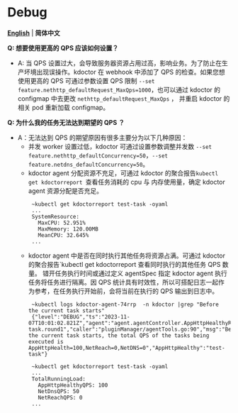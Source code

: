 # Debug

[**English**](./debug.md) | **简体中文**

**Q: 想要使用更高的 QPS 应该如何设置？**
* A: 当 QPS 设置过大，会导致服务器资源占用过高，影响业务。为了防止在生产坏境出现误操作。kdoctor 在 webhook 中添加了 QPS 的检查。如果您想使用更高的 QPS
可通过参数设置 QPS 限制 `--set feature.nethttp_defaultRequest_MaxQps=1000`，也可以通过 kdoctor 的 configmap 中去更改 `nethttp_defaultRequest_MaxQps` ，
并重启 kdoctor 的相关 pod 重新加载 configmap。

**Q: 为什么我的任务无法达到期望的 QPS ？**
* A：无法达到 QPS 的期望原因有很多主要分为以下几种原因：
  * 并发 worker 设置过低，kdoctor 可通过设置参数调整并发数 `--set feature.nethttp_defaultConcurrency=50`，`--set feature.netdns_defaultConcurrency=50`。
  * kdoctor agent 分配资源不充足，可通过 kdoctor 的聚合报告`kubectl get kdoctorreport `查看任务消耗的 cpu 与 内存使用量，确定 kdoctor agent 资源分配是否充足。
     ```shell
      ~kubectl get kdoctorreport test-task -oyaml
      ...
      SystemResource:
        MaxCPU: 52.951%
        MaxMemory: 120.00MB
        MeanCPU: 32.645%
      ...
    ```
  * kdoctor agent 中是否在同时执行其他任务将资源占满。可通过 kdoctor 的聚合报告`kubectl get kdoctorreport 查看同时执行的其他任务 QPS 数量。
    错开任务执行时间或通过定义 agentSpec 指定 kdoctor agent 执行任务将任务进行隔离。因 QPS 统计具有时效性，所以可搭配日志一起作为参考，在任务执行开始前，会将当前在执行的 QPS 输出到日志中。
     ```shell
      ~kubectl logs kdoctor-agent-74rrp  -n kdoctor |grep "Before the current task starts"
      {"level":"DEBUG","ts":"2023-11-07T10:01:02.821Z","agent":"agent.agentController.AppHttpHealthyReconciler.AppHttpHealthy.test-task.round1","caller":"pluginManager/agentTools.go:90","msg":"Before the current task starts, the total QPS of the tasks being executed is AppHttpHealth=100,NetReach=0,NetDNS=0","AppHttpHealthy":"test-task"}
     ```
     ```shell
      ~kubectl get kdoctorreport test-task -oyaml
      ...
      TotalRunningLoad:
        AppHttpHealthyQPS: 100
        NetDnsQPS: 50
        NetReachQPS: 0
      ...
     ```
